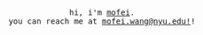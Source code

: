 <p align="center">
  <br>
  <br>
  <samp>hi, i'm <a target="_blank" href="https://mofei.dev/">mofei</a>.</samp><br>
  <samp>you can reach me at <a href="mailto:mofei.wang@nyu.edu">mofei.wang@nyu.edu!</a>!</samp>
  <br>
  <br>
</p>
